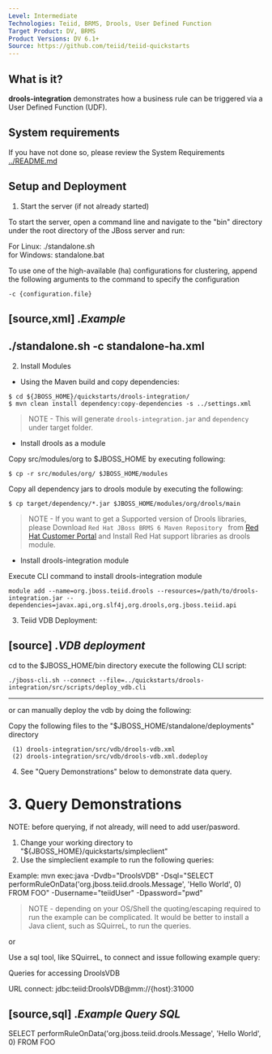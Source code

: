 ```yaml
---
Level: Intermediate 
Technologies: Teiid, BRMS, Drools, User Defined Function
Target Product: DV, BRMS
Product Versions: DV 6.1+
Source: https://github.com/teiid/teiid-quickstarts
---
```



## What is it?

**drools-integration** demonstrates  how a business rule can be triggered via a User Defined Function (UDF).

## System requirements

If you have not done so, please review the System Requirements [../README.md](../README.md)

## Setup and Deployment

1)  Start the server (if not already started)

To start the server, open a command line and navigate to the "bin" directory under the root directory of the JBoss server and run:

For Linux: ./standalone.sh	
for Windows: standalone.bat


To use one of the high-available (ha) configurations for clustering, append the following arguments to the command to specify the configuration
		
	-c {configuration.file} 

[source,xml]
.*Example*
----
./standalone.sh -c standalone-ha.xml
----


2) Install Modules

* Using the Maven build and copy dependencies:

~~~
$ cd ${JBOSS_HOME}/quickstarts/drools-integration/
$ mvn clean install dependency:copy-dependencies -s ../settings.xml
~~~

> NOTE - This will generate `drools-integration.jar` and `dependency` under target folder.


* Install drools as a module

Copy src/modules/org to $JBOSS_HOME by executing following:

~~~
$ cp -r src/modules/org/ $JBOSS_HOME/modules
~~~

Copy all dependency jars to drools module by executing the following:

~~~
$ cp target/dependency/*.jar $JBOSS_HOME/modules/org/drools/main
~~~

> NOTE - If you want to get a Supported version of Drools libraries, please Download `Red Hat JBoss BRMS 6 Maven Repository ` from [Red Hat Customer Portal](https://access.redhat.com/jbossnetwork/restricted/listSoftware.html?product=brms&downloadType=distributions) and Install Red Hat support libraries as drools module.

* Install drools-integration module

Execute CLI command to install drools-integration module

~~~
module add --name=org.jboss.teiid.drools --resources=/path/to/drools-integration.jar --dependencies=javax.api,org.slf4j,org.drools,org.jboss.teiid.api
~~~

3)  Teiid VDB Deployment:

[source]
.*VDB deployment*
----
cd to the $JBOSS_HOME/bin directory
execute the following CLI script:

	./jboss-cli.sh --connect --file=../quickstarts/drools-integration/src/scripts/deploy_vdb.cli 
----

or can manually deploy the vdb by doing the following:

Copy the following files to the "$JBOSS_HOME/standalone/deployments" directory

     (1) drools-integration/src/vdb/drools-vdb.xml
     (2) drools-integration/src/vdb/drools-vdb.xml.dodeploy

4) See "Query Demonstrations" below to demonstrate data query.

# 3. Query Demonstrations

NOTE: before querying, if not already, will need to add user/pasword.

1. Change your working directory to "${JBOSS_HOME}/quickstarts/simpleclient"
2. Use the simpleclient example to run the following queries:

Example: mvn exec:java -Dvdb="DroolsVDB" -Dsql="SELECT performRuleOnData('org.jboss.teiid.drools.Message', 'Hello World', 0) FROM FOO" -Dusername="teiidUser" -Dpassword="pwd"

> NOTE - depending on your OS/Shell the quoting/escaping required to run the example can be complicated.  It would be better to install a Java client, such as SQuirreL, to run the queries.

or

Use a sql tool, like SQuirreL, to connect and issue following example query:

Queries for accessing DroolsVDB

URL connect: jdbc:teiid:DroolsVDB@mm://{host}:31000 

[source,sql]
.*Example Query SQL*
----
SELECT performRuleOnData('org.jboss.teiid.drools.Message', 'Hello World', 0) FROM FOO



